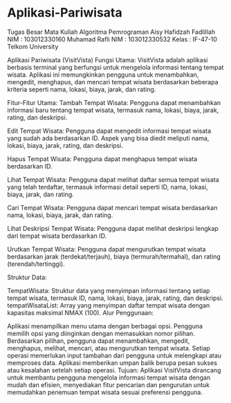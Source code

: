# Aplikasi-Pariwisata
Tugas Besar Mata Kuliah Algoritma Pemrograman
Aisy Hafidzah Fadlillah
NIM : 103012330160
Muhamad Rafli
NIM : 103012330532
Kelas : IF-47-10
Telkom University

Aplikasi Pariwisata (VisitVista)
Fungsi Utama:
VisitVista adalah aplikasi berbasis terminal yang berfungsi untuk mengelola informasi tentang tempat wisata. Aplikasi ini memungkinkan pengguna untuk menambahkan,
mengedit, menghapus, dan mencari tempat wisata berdasarkan beberapa kriteria seperti nama, lokasi, biaya, jarak, dan rating.

Fitur-Fitur Utama:
Tambah Tempat Wisata: Pengguna dapat menambahkan informasi baru tentang tempat wisata, termasuk nama, lokasi, biaya, jarak, rating, dan deskripsi.

Edit Tempat Wisata: Pengguna dapat mengedit informasi tempat wisata yang sudah ada berdasarkan ID. Aspek yang bisa diedit meliputi nama, lokasi, biaya, jarak, rating, dan
deskripsi.

Hapus Tempat Wisata: Pengguna dapat menghapus tempat wisata berdasarkan ID.

Lihat Tempat Wisata: Pengguna dapat melihat daftar semua tempat wisata yang telah terdaftar, termasuk informasi detail seperti ID, nama, lokasi, biaya, jarak, dan rating.

Cari Tempat Wisata: Pengguna dapat mencari tempat wisata berdasarkan nama, lokasi, biaya, jarak, dan rating.

Lihat Deskripsi Tempat Wisata: Pengguna dapat melihat deskripsi lengkap dari tempat wisata berdasarkan ID.

Urutkan Tempat Wisata: Pengguna dapat mengurutkan tempat wisata berdasarkan jarak (terdekat/terjauh), biaya (termurah/termahal), dan rating (terendah/tertinggi).

Struktur Data:

TempatWisata: Struktur data yang menyimpan informasi tentang setiap tempat wisata, termasuk ID, nama, lokasi, biaya, jarak, rating, dan deskripsi.
tempatWisataList: Array yang menyimpan daftar tempat wisata dengan kapasitas maksimal NMAX (100).
Alur Penggunaan:

Aplikasi menampilkan menu utama dengan berbagai opsi.
Pengguna memilih opsi yang diinginkan dengan memasukkan nomor pilihan.
Berdasarkan pilihan, pengguna dapat menambahkan, mengedit, menghapus, melihat, mencari, atau mengurutkan tempat wisata.
Setiap operasi memerlukan input tambahan dari pengguna untuk melengkapi atau memproses data.
Aplikasi memberikan umpan balik berupa pesan sukses atau kesalahan setelah setiap operasi.
Tujuan:
Aplikasi VisitVista dirancang untuk membantu pengguna mengelola informasi tempat wisata dengan mudah dan efisien, menyediakan fitur pencarian dan pengurutan untuk memudahkan penemuan tempat wisata sesuai preferensi pengguna.
